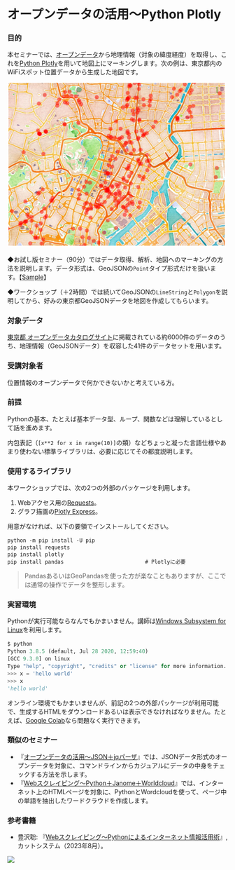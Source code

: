 # オープンデータの活用～Python Plotly

### 目的

本セミナーでは、[オープンデータ](https://ja.wikipedia.org/wiki/オープンデータ)から地理情報（対象の緯度経度）を取得し、これを[Python Plotly](https://plotly.com/python/)を用いて地図上にマーキングします。次の例は、東京都内のWiFiスポット位置データから生成した地図です。

<!-- 1034x779。「Webスクレイピング」本の第11章より。-->
<img src="Images/MapStyle_Watercolor.png" width="500">

◆お試し版セミナー（90分）ではデータ取得、解析、地図へのマーキングの方法を説明します。データ形式は、GeoJSONの`Point`タイプ形式だけを扱います。【[Sample](./Samples/geo_points.html)】

◆ワークショップ（＋2時間）では続いてGeoJSONの`LineString`と`Polygon`を説明してから、好みの東京都GeoJSONデータを地図を作成してもらいます。


### 対象データ

[東京都 オープンデータカタログサイト](https://portal.data.metro.tokyo.lg.jp/)に掲載されている約6000件のデータのうち、地理情報（GeoJSONデータ）を収容した41件のデータセットを用います。


### 受講対象者

位置情報のオープンデータで何かできないかと考えている方。


### 前提

Pythonの基本、たとえば基本データ型、ループ、関数などは理解しているとして話を進めます。

内包表記（`[x**2 for x in range(10)]`の類）などちょっと凝った言語仕様やあまり使わない標準ライブラリは、必要に応じてその都度説明します。


### 使用するライブラリ

本ワークショップでは、次の2つの外部のパッケージを利用します。

1. Webアクセス用の[Requests](https://requests.readthedocs.io/en/latest/)。
2. グラフ描画の[Plotly Express](https://plotly.com/python/)。

用意がなければ、以下の要領でインストールしてください。

```
python -m pip install -U pip
pip install requests
pip install plotly
pip install pandas                          # Plotlyに必要
```

> PandasあるいはGeoPandasを使った方が楽なこともありますが、ここでは通常の操作でデータを整形します。


### 実習環境

Pythonが実行可能ならなんでもかまいません。講師は[Windows Subsystem for Linux](https://docs.microsoft.com/en-us/windows/wsl/)を利用します。

```Python
$ python
Python 3.8.5 (default, Jul 28 2020, 12:59:40)
[GCC 9.3.0] on linux
Type "help", "copyright", "credits" or "license" for more information.
>>> x = 'hello world'
>>> x
'hello world'
```

オンライン環境でもかまいませんが、前記の2つの外部パッケージが利用可能で、生成するHTMLをダウンロードあるいは表示できなければなりません。たとえば、[Google Colab](https://colab.google/)なら問題なく実行できます。


### 類似のセミナー

- 『[オープンデータの活用～JSON＋jqパーザ](../OpenData-Jq)』では、JSONデータ形式のオープンデータを対象に、コマンドラインからカジュアルにデータの中身をチェックする方法を示します。
- 『[Webスクレイピング～Python＋Janome＋Worldcloud](./Scraping/README.md)』では、インターネット上のHTMLページを対象に、PythonとWordcloudを使って、ページ中の単語を抽出したワードクラウドを作成します。


### 参考書籍

- 豊沢聡: 『[Webスクレイピング～Pythonによるインターネット情報活用術](https://www.cutt.co.jp/book/978-4-87783-541-5.html)』, カットシステム（2023年8月）。

<img src="https://www.cutt.co.jp/book/images/978-4-87783-541-5.png" width="200">

